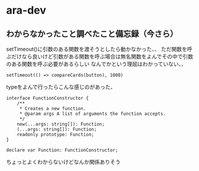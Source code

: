 # ara-dev
## わからなかったこと調べたこと備忘録（今さら）
setTimeout()に引数のある関数を渡そうとしたら動かなかった、、
ただ関数を呼ぶだけなら良いけど引数がある関数を呼ぶ場合は無名関数をよんでその中で引数のある関数を呼ぶ必要があるらしい
なんでかという理屈はわかっていない、、
```
setTimeout(() => compareCards(button), 1000)
```
typeをよんで行ったらこんな感じのがあった、
```
interface FunctionConstructor {
    /**
     * Creates a new function.
     * @param args A list of arguments the function accepts.
     */
    new(...args: string[]): Function;
    (...args: string[]): Function;
    readonly prototype: Function;
}

declare var Function: FunctionConstructor;
```
ちょっとよくわからないけどなんか関係ありそう
